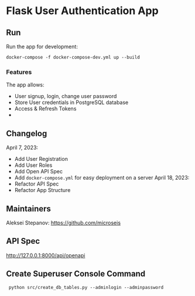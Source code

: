 
# Flask User Authentication App

## Run
Run the app for development:
```commandline
docker-compose -f docker-compose-dev.yml up --build
```
### Features
The app allows:
- User signup, login, change user password     
- Store User credentials in PostgreSQL database       
- Access & Refresh Tokens  
- 
## Changelog
April 7, 2023:
- Add User Registration
- Add User Roles
- Add Open API Spec
- Add `docker-compose.yml` for easy deployment on a server
April 18, 2023:
- Refactor API Spec
- Refactor App Structure

## Maintainers 
Aleksei Stepanov: https://github.com/microseis

## API Spec
http://127.0.0.1:8000/api/openapi

## Create Superuser Console Command
```commandline
 python src/create_db_tables.py --adminlogin --adminpassword
```
